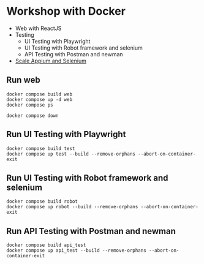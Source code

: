 # Workshop with Docker
* Web with ReactJS
* Testing
  * UI Testing with Playwright
  * UI Testing with Robot framework and selenium
  * API Testing with Postman and newman
* [Scale Appium and Selenium](https://github.com/up1/docker-appium-selenium-grid)


## Run web
```
docker compose build web
docker compose up -d web
docker compose ps

docker compose down
```

## Run UI Testing with Playwright
```
docker compose build test
docker compose up test --build --remove-orphans --abort-on-container-exit 
```

## Run UI Testing with Robot framework and selenium
```
docker compose build robot
docker compose up robot --build --remove-orphans --abort-on-container-exit 
```

## Run API Testing with Postman and newman
```
docker compose build api_test
docker compose up api_test --build --remove-orphans --abort-on-container-exit 
```

